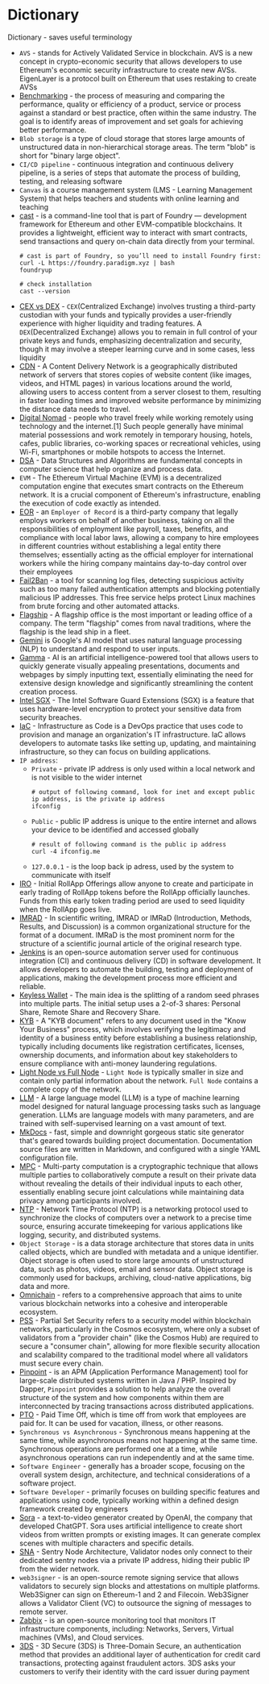 # Dictionary
Dictionary - saves useful terminology

- `AVS` - stands for Actively Validated Service in blockchain. AVS is a new concept in crypto-economic security that allows developers to use Ethereum's economic security infrastructure to create new AVSs. EigenLayer is a protocol built on Ethereum that uses restaking to create AVSs
- [Benchmarking](https://www.lucidchart.com/blog/8-steps-of-the-benchmarking-process) - the process of measuring and comparing the performance, quality or efficiency of a product, service or process against a standard or best practice, often within the same industry. The goal is to identify areas of improvement and set goals for achieving better performance.
- `Blob storage` is a type of cloud storage that stores large amounts of unstructured data in non-hierarchical storage areas. The term "blob" is short for "binary large object". 
- `CI/CD pipeline` - continuous integration and continuous delivery pipeline, is a series of steps that automate the process of building, testing, and releasing software
- `Canvas` is a course management system (LMS - Learning Management System) that helps teachers and students with online learning and teaching
- [cast](https://www.raycast.com/merklefruit/foundry-cast-cli) - is a command-line tool that is part of Foundry — development framework for Ethereum and other EVM-compatible blockchains. It provides a lightweight, efficient way to interact with smart contracts, send transactions and query on-chain data directly from your terminal.
   ```
   # cast is part of Foundry, so you’ll need to install Foundry first:
   curl -L https://foundry.paradigm.xyz | bash
   foundryup
   
   # check installation
   cast --version
   ```
- [CEX vs DEX](https://www.bitpay.com/blog/cex-vs-dex) -  `CEX`(Centralized Exchange) involves trusting a third-party custodian with your funds and typically provides a user-friendly experience with higher liquidity and trading features. A `DEX`(Decentralized Exchange) allows you to remain in full control of your private keys and funds, emphasizing decentralization and security, though it may involve a steeper learning curve and in some cases, less liquidity
- [CDN](https://www.cloudflare.com/learning/cdn/what-is-a-cdn/) - A Content Delivery Network is a geographically distributed network of servers that stores copies of website content (like images, videos, and HTML pages) in various locations around the world, allowing users to access content from a server closest to them, resulting in faster loading times and improved website performance by minimizing the distance data needs to travel. 
- [Digital Nomad](https://en.wikipedia.org/wiki/Digital_nomad) -  people who travel freely while working remotely using technology and the internet.[1] Such people generally have minimal material possessions and work remotely in temporary housing, hotels, cafes, public libraries, co-working spaces or recreational vehicles, using Wi-Fi, smartphones or mobile hotspots to access the Internet.
- [DSA](https://www.tutorialspoint.com/data_structures_algorithms/index.htm#:~:text=What%20Are%20Data%20Structures%20and,followed%20to%20solve%20a%20problem) - Data Structures and Algorithms are fundamental concepts in computer science that help organize and process data. 
- `EVM` - The Ethereum Virtual Machine (EVM) is a decentralized computation engine that executes smart contracts on the Ethereum network. It is a crucial component of Ethereum's infrastructure, enabling the execution of code exactly as intended.
- [EOR](https://remote.com/blog/how-to-use-employer-of-record-south-korea) - an `Employer of Record` is a third-party company that legally employs workers on behalf of another business, taking on all the responsibilities of employment like payroll, taxes, benefits, and compliance with local labor laws, allowing a company to hire employees in different countries without establishing a legal entity there themselves; essentially acting as the official employer for international workers while the hiring company maintains day-to-day control over their employees
- [Fail2Ban](https://siddhivinayak-sk.medium.com/prevent-your-website-from-brute-force-attacks-use-fail2ban-to-block-malicious-clients-92b15b5ae4ec) - a tool for scanning log files, detecting suspicious activity such as too many failed authentication attempts and blocking potentially malicious IP addresses. This free service helps protect Linux machines from brute forcing and other automated attacks.
- [Flagship](https://www.merriam-webster.com/dictionary/flagship) - A flagship office is the most important or leading office of a company. The term "flagship" comes from naval traditions, where the flagship is the lead ship in a fleet.
- [Gemini](https://blog.google/technology/ai/google-gemini-ai/#sundar-note) is Google's AI model that uses natural language processing (NLP) to understand and respond to user inputs.
- [Gamma](https://gamma.app/) - AI is an artificial intelligence-powered tool that allows users to quickly generate visually appealing presentations, documents and webpages by simply inputting text, essentially eliminating the need for extensive design knowledge and significantly streamlining the content creation process.
- [Intel SGX](https://www.intel.com/content/www/us/en/products/docs/accelerator-engines/software-guard-extensions.html) - The Intel Software Guard Extensions (SGX) is a feature that uses hardware-level encryption to protect your sensitive data from security breaches.
- [IaC](https://aws.amazon.com/what-is/iac/) - Infrastructure as Code is a DevOps practice that uses code to provision and manage an organization's IT infrastructure. IaC allows developers to automate tasks like setting up, updating, and maintaining infrastructure, so they can focus on building applications.  
- `IP address`:
  - `Private` - private IP address is only used within a local network and is not visible to the wider internet
      ```
      # output of following command, look for inet and except public ip address, is the private ip address
      ifconfig
      ```
  - `Public` - public IP address is unique to the entire internet and allows your device to be identified and accessed globally
      ```
      # result of following command is the public ip address
      curl -4 ifconfig.me
      ```
  - `127.0.0.1` - is the loop back ip adress, used by the system to communicate with itself
- [IRO](https://medium.com/@dymension/initial-rollapp-offerings-from-token-to-ecosystem-d30f94f5fb79#:~:text=Initial%20RollApp%20Offerings%20(IRO)%20allow,when%20the%20RollApp%20goes%20live) - Initial RollApp Offerings allow anyone to create and participate in early trading of RollApp tokens before the RollApp officially launches. Funds from this early token trading period are used to seed liquidity when the RollApp goes live.
- [IMRAD](https://en.wikipedia.org/wiki/IMRAD) - In scientific writing, IMRAD or IMRaD (Introduction, Methods, Results, and Discussion) is a common organizational structure for the format of a document. IMRaD is the most prominent norm for the structure of a scientific journal article of the original research type.
- [Jenkins](https://www.jenkins.io/) is an open-source automation server used for continuous integration (CI) and continuous delivery (CD) in software development. It allows developers to automate the building, testing and deployment of applications, making the development process more efficient and reliable.
- [Keyless Wallet](https://selfchain.xyz/keyless-wallets) - The main idea is the splitting of a random seed phrases into multiple parts. The initial setup uses a 2-of-3 shares: Personal Share, Remote Share and Recovery Share.
- [KYB](https://sumsub.com/blog/kyb-guide/) - A "KYB document" refers to any document used in the "Know Your Business" process, which involves verifying the legitimacy and identity of a business entity before establishing a business relationship, typically including documents like registration certificates, licenses, ownership documents, and information about key stakeholders to ensure compliance with anti-money laundering regulations. 
- [Light Node vs Full Node](https://www.ledger.com/academy/glossary/light-node) - `Light Node` is typically smaller in size and contain only partial information about the network. `Full Node` contains a complete copy of the network.
- [LLM](https://en.wikipedia.org/wiki/Large_language_model) - A large language model (LLM) is a type of machine learning model designed for natural language processing tasks such as language generation. LLMs are language models with many parameters, and are trained with self-supervised learning on a vast amount of text.
- [MkDocs](https://www.mkdocs.org/) - fast, simple and downright gorgeous static site generator that's geared towards building project documentation. Documentation source files are written in Markdown, and configured with a single YAML configuration file.
- [MPC](https://en.wikipedia.org/wiki/Secure_multi-party_computation) - Multi-party computation is a cryptographic technique that allows multiple parties to collaboratively compute a result on their private data without revealing the details of their individual inputs to each other, essentially enabling secure joint calculations while maintaining data privacy among participants involved. 
- [NTP](https://www.techtarget.com/searchnetworking/definition/Network-Time-Protocol#:~:text=Network%20Time%20Protocol%20(NTP)%20is,programs%20that%20run%20on%20computers) - Network Time Protocol (NTP) is a networking protocol used to synchronize the clocks of computers over a network to a precise time source, ensuring accurate timekeeping for various applications like logging, security, and distributed systems. 
- `Object Storage` -  is a data storage architecture that stores data in units called objects, which are bundled with metadata and a unique identifier. Object storage is often used to store large amounts of unstructured data, such as photos, videos, email and sensor data. Object storage is commonly used for backups, archiving, cloud-native applications, big data and more.
- [Omnichain](https://medium.com/@orderlynetwork/what-is-omnichain-in-crypto-a-beginners-guide-4d81c89afb11) - refers to a comprehensive approach that aims to unite various blockchain networks into a cohesive and interoperable ecosystem.
- [PSS](https://forum.cosmos.network/t/chips-discussion-phase-partial-set-security-updated/11775) - Partial Set Security refers to a security model within blockchain networks, particularly in the Cosmos ecosystem, where only a subset of validators from a "provider chain" (like the Cosmos Hub) are required to secure a "consumer chain", allowing for more flexible security allocation and scalability compared to the traditional model where all validators must secure every chain.
- [Pinpoint](https://pinpoint-apm.gitbook.io/pinpoint) - is an APM (Application Performance Management) tool for large-scale distributed systems written in Java / PHP. Inspired by Dapper, `Pinpoint` provides a solution to help analyze the overall structure of the system and how components within them are interconnected by tracing transactions across distributed applications.
- [PTO](https://www.dictionary.com/browse/pto) - Paid Time Off, which is time off from work that employees are paid for. It can be used for vacation, illness, or other reasons. 
- `Synchronous vs Asynchronous` -  Synchronous means happening at the same time, while asynchronous means not happening at the same time. Synchronous operations are performed one at a time, while asynchronous operations can run independently and at the same time. 
- `Software Engineer` -  generally has a broader scope, focusing on the overall system design, architecture, and technical considerations of a software project.
- `Software Developer` - primarily focuses on building specific features and applications using code, typically working within a defined design framework created by engineers
- [Sora](https://www.usatoday.com/story/tech/2024/12/10/sora-openai-chatgpt-video-generator-price-how-works/76887223007/) - a text-to-video generator created by OpenAI, the company that developed ChatGPT. Sora uses artificial intelligence to create short videos from written prompts or existing images. It can generate complex scenes with multiple characters and specific details.
- [SNA](https://forum.cosmos.network/t/sentry-node-architecture-overview/454) - Sentry Node Architecture, Validator nodes only connect to their dedicated sentry nodes via a private IP address, hiding their public IP from the wider network. 
- `web3signer` - is an open-source remote signing service that allows validators to securely sign blocks and attestations on multiple platforms. Web3Signer can sign on Ethereum-1 and 2 and Filecoin. Web3Signer allows a  Validator Client (VC) to outsource the signing of messages to remote server.
- [Zabbix](https://www.zabbix.com/) - is an open-source monitoring tool that monitors IT infrastructure components, including: Networks, Servers, Virtual machines (VMs), and Cloud services.
- [3DS](https://docs.stripe.com/payments/3d-secure#:~:text=3D%20Secure%20(3DS)%20is%20an,the%20card%20issuer%20during%20payment) - 3D Secure (3DS) is Three-Domain Secure, an authentication method that provides an additional layer of authentication for credit card transactions, protecting against fraudulent actors. 3DS asks your customers to verify their identity with the card issuer during payment
